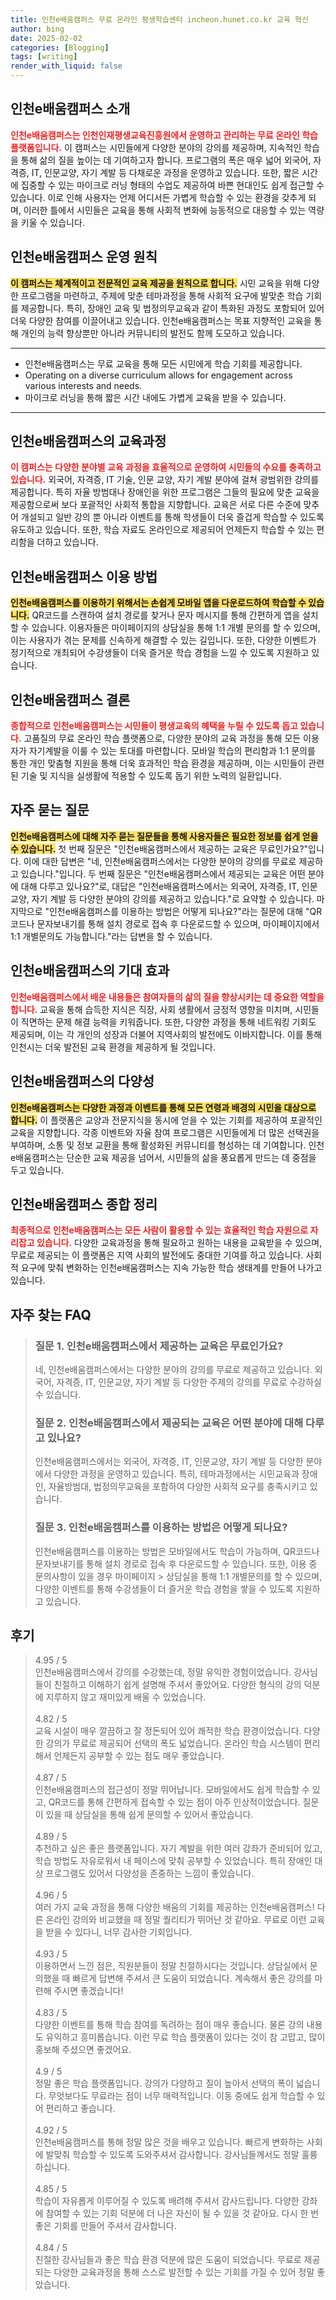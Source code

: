 ```yaml
---
title: 인천e배움캠퍼스 무료 온라인 평생학습센터 incheon.hunet.co.kr 교육 혁신
author: bing
date: 2025-02-02
categories: [Blogging]
tags: [writing]
render_with_liquid: false
---
```



<h2 id='인천e배움캠퍼스_소개'>인천e배움캠퍼스 소개</h2>

<p><b><span style="color: #ee2323;">인천e배움캠퍼스는 인천인재평생교육진흥원에서 운영하고 관리하는 무료 온라인 학습 플랫폼입니다.</span></b> 이 캠퍼스는 시민들에게 다양한 분야의 강의를 제공하며, 지속적인 학습을 통해 삶의 질을 높이는 데 기여하고자 합니다. 프로그램의 폭은 매우 넓어 외국어, 자격증, IT, 인문교양, 자기 계발 등 다채로운 과정을 운영하고 있습니다. 또한, 짧은 시간에 집중할 수 있는 마이크로 러닝 형태의 수업도 제공하여 바쁜 현대인도 쉽게 접근할 수 있습니다. 이로 인해 사용자는 언제 어디서든 가볍게 학습할 수 있는 환경을 갖추게 되며, 이러한 틀에서 시민들은 교육을 통해 사회적 변화에 능동적으로 대응할 수 있는 역량을 키울 수 있습니다.</p>

<h2 id='인천e배움캠퍼스_운영_원칙'>인천e배움캠퍼스 운영 원칙</h2>

<p><b><span style="background-color: #ffe066;">이 캠퍼스는 체계적이고 전문적인 교육 제공을 원칙으로 합니다.</span></b> 시민 교육을 위해 다양한 프로그램을 마련하고, 주제에 맞춘 테마과정을 통해 사회적 요구에 발맞춘 학습 기회를 제공합니다. 특히, 장애인 교육 및 법정의무교육과 같이 특화된 과정도 포함되어 있어 더욱 다양한 참여를 이끌어내고 있습니다. 인천e배움캠퍼스는 목표 지향적인 교육을 통해 개인의 능력 향상뿐만 아니라 커뮤니티의 발전도 함께 도모하고 있습니다.</p>

<hr />

<ul>
    <li>인천e배움캠퍼스는 무료 교육을 통해 모든 시민에게 학습 기회를 제공합니다.</li>
    <li>Operating on a diverse curriculum allows for engagement across various interests and needs.</li>
    <li>마이크로 러닝을 통해 짧은 시간 내에도 가볍게 교육을 받을 수 있습니다.</li>
</ul>

<hr />

<h2 id='인천e배움캠퍼스_교육과정'>인천e배움캠퍼스의 교육과정</h2>

<p><b><span style="color: #ee2323;">이 캠퍼스는 다양한 분야별 교육 과정을 효율적으로 운영하여 시민들의 수요를 충족하고 있습니다.</span></b> 외국어, 자격증, IT 기술, 인문 교양, 자기 계발 분야에 걸쳐 광범위한 강의를 제공합니다. 특히 자율 방범대나 장애인을 위한 프로그램은 그들의 필요에 맞춘 교육을 제공함으로써 보다 포괄적인 사회적 통합을 지향합니다. 교육은 서로 다른 수준에 맞추어 개설되고 일반 강의 뿐 아니라 이벤트를 통해 학생들이 더욱 즐겁게 학습할 수 있도록 유도하고 있습니다. 또한, 학습 자료도 온라인으로 제공되어 언제든지 학습할 수 있는 편리함을 더하고 있습니다.</p>

<h2 id='인천e배움캠퍼스_이용_방법'>인천e배움캠퍼스 이용 방법</h2>

<p><b><span style="background-color: #ffe066;">인천e배움캠퍼스를 이용하기 위해서는 손쉽게 모바일 앱을 다운로드하여 학습할 수 있습니다.</span></b> QR코드를 스캔하여 설치 경로를 찾거나 문자 메시지를 통해 간편하게 앱을 설치할 수 있습니다. 이용자들은 마이페이지의 상담실을 통해 1:1 개별 문의를 할 수 있으며, 이는 사용자가 겪는 문제를 신속하게 해결할 수 있는 길입니다. 또한, 다양한 이벤트가 정기적으로 개최되어 수강생들이 더욱 즐거운 학습 경험을 느낄 수 있도록 지원하고 있습니다.</p>

<h2 id='인천e배움캠퍼스_결론'>인천e배움캠퍼스 결론</h2>

<p><b><span style="color: #ee2323;">종합적으로 인천e배움캠퍼스는 시민들이 평생교육의 혜택을 누릴 수 있도록 돕고 있습니다.</span></b> 고품질의 무료 온라인 학습 플랫폼으로, 다양한 분야의 교육 과정을 통해 모든 이용자가 자기계발을 이룰 수 있는 토대를 마련합니다. 모바일 학습의 편리함과 1:1 문의를 통한 개인 맞춤형 지원을 통해 더욱 효과적인 학습 환경을 제공하며, 이는 시민들이 관련된 기술 및 지식을 실생활에 적용할 수 있도록 돕기 위한 노력의 일환입니다.</p>

<h2 id='자주_묻는_질문'>자주 묻는 질문</h2>

<p><b><span style="background-color: #ffe066;">인천e배움캠퍼스에 대해 자주 묻는 질문들을 통해 사용자들은 필요한 정보를 쉽게 얻을 수 있습니다.</span></b> 첫 번째 질문은 "인천e배움캠퍼스에서 제공하는 교육은 무료인가요?"입니다. 이에 대한 답변은 "네, 인천e배움캠퍼스에서는 다양한 분야의 강의를 무료로 제공하고 있습니다."입니다. 두 번째 질문은 "인천e배움캠퍼스에서 제공되는 교육은 어떤 분야에 대해 다루고 있나요?"로, 대답은 "인천e배움캠퍼스에서는 외국어, 자격증, IT, 인문교양, 자기 계발 등 다양한 분야의 강의를 제공하고 있습니다."로 요약할 수 있습니다. 마지막으로 "인천e배움캠퍼스를 이용하는 방법은 어떻게 되나요?"라는 질문에 대해 "QR코드나 문자보내기를 통해 설치 경로로 접속 후 다운로드할 수 있으며, 마이페이지에서 1:1 개별문의도 가능합니다."라는 답변을 할 수 있습니다.</p>

<h2 id='인천e배움캠퍼스_기대_효과'>인천e배움캠퍼스의 기대 효과</h2>

<p><b><span style="color: #ee2323;">인천e배움캠퍼스에서 배운 내용들은 참여자들의 삶의 질을 향상시키는 데 중요한 역할을 합니다.</span></b> 교육을 통해 습득한 지식은 직장, 사회 생활에서 긍정적 영향을 미치며, 시민들이 직면하는 문제 해결 능력을 키워줍니다. 또한, 다양한 과정을 통해 네트워킹 기회도 제공되며, 이는 각 개인의 성장과 더불어 지역사회의 발전에도 이바지합니다. 이를 통해 인천시는 더욱 발전된 교육 환경을 제공하게 될 것입니다.</p>

<h2 id='인천e배움캠퍼스_다양성'>인천e배움캠퍼스의 다양성</h2>

<p><b><span style="background-color: #ffe066;">인천e배움캠퍼스는 다양한 과정과 이벤트를 통해 모든 연령과 배경의 시민을 대상으로 합니다.</span></b> 이 플랫폼은 교양과 전문지식을 동시에 얻을 수 있는 기회를 제공하여 포괄적인 교육을 지향합니다. 각종 이벤트와 자율 참여 프로그램은 시민들에게 더 많은 선택권을 부여하며, 소통 및 정보 교환을 통해 활성화된 커뮤니티를 형성하는 데 기여합니다. 인천e배움캠퍼스는 단순한 교육 제공을 넘어서, 시민들의 삶을 풍요롭게 만드는 데 중점을 두고 있습니다.</p>

<h2 id='인천e배움캠퍼스_종합_정리'>인천e배움캠퍼스 종합 정리</h2>

<p><b><span style="color: #ee2323;">최종적으로 인천e배움캠퍼스는 모든 사람이 활용할 수 있는 효율적인 학습 자원으로 자리잡고 있습니다.</span></b> 다양한 교육과정을 통해 필요하고 원하는 내용을 교육받을 수 있으며, 무료로 제공되는 이 플랫폼은 지역 사회의 발전에도 중대한 기여를 하고 있습니다. 사회적 요구에 맞춰 변화하는 인천e배움캠퍼스는 지속 가능한 학습 생태계를 만들어 나가고 있습니다.</p>


<h2 id='자주_찾는_FAQ'>자주 찾는 FAQ</h2>
<div itemscope="" itemtype="https://schema.org/FAQPage"> 
<blockquote> 
<div itemscope="" itemprop="mainEntity" itemtype="https://schema.org/Question"> 
<h3 itemprop="name">질문 1. 인천e배움캠퍼스에서 제공하는 교육은 무료인가요?</h3> 
<div itemscope="" itemprop="acceptedAnswer" itemtype="https://schema.org/Answer"> 
<span itemprop="text"> 
<p>네, 인천e배움캠퍼스에서는 다양한 분야의 강의를 무료로 제공하고 있습니다. 외국어, 자격증, IT, 인문교양, 자기 계발 등 다양한 주제의 강의를 무료로 수강하실 수 있습니다.</p> 
</span> 
</div> 
</div> 

<div itemscope="" itemprop="mainEntity" itemtype="https://schema.org/Question"> 
<h3 itemprop="name">질문 2. 인천e배움캠퍼스에서 제공되는 교육은 어떤 분야에 대해 다루고 있나요?</h3> 
<div itemscope="" itemprop="acceptedAnswer" itemtype="https://schema.org/Answer"> 
<span itemprop="text"> 
<p>인천e배움캠퍼스에서는 외국어, 자격증, IT, 인문교양, 자기 계발 등 다양한 분야에서 다양한 과정을 운영하고 있습니다. 특히, 테마과정에서는 시민교육과 장애인, 자율방범대, 법정의무교육을 포함하여 다양한 사회적 요구를 충족시키고 있습니다.</p> 
</span> 
</div> 
</div> 

<div itemscope="" itemprop="mainEntity" itemtype="https://schema.org/Question"> 
<h3 itemprop="name">질문 3. 인천e배움캠퍼스를 이용하는 방법은 어떻게 되나요?</h3> 
<div itemscope="" itemprop="acceptedAnswer" itemtype="https://schema.org/Answer"> 
<span itemprop="text"> 
<p>인천e배움캠퍼스를 이용하는 방법은 모바일에서도 학습이 가능하며, QR코드나 문자보내기를 통해 설치 경로로 접속 후 다운로드할 수 있습니다. 또한, 이용 중 문의사항이 있을 경우 마이페이지 > 상담실을 통해 1:1 개별문의를 할 수 있으며, 다양한 이벤트를 통해 수강생들이 더 즐거운 학습 경험을 쌓을 수 있도록 지원하고 있습니다.</p> 
</span> 
</div> 
</div> 
</blockquote> 
</div>
<h2 id='후기'>후기</h2>
<div itemscope itemtype="https://schema.org/Product">
  <blockquote>
  <div itemprop="review" itemscope itemtype="https://schema.org/Review">
      <div itemprop="reviewRating" itemscope itemtype="https://schema.org/Rating"> <span itemprop="ratingValue">4.95</span> / <span itemprop="bestRating">5</span> </div>
      <span itemprop="reviewBody">인천e배움캠퍼스에서 강의를 수강했는데, 정말 유익한 경험이었습니다. 강사님들이 친절하고 이해하기 쉽게 설명해 주셔서 좋았어요. 다양한 형식의 강의 덕분에 지루하지 않고 재미있게 배울 수 있었습니다.</span>
  </div>
  <br>
  <div itemprop="review" itemscope itemtype="https://schema.org/Review">
      <div itemprop="reviewRating" itemscope itemtype="https://schema.org/Rating"> <span itemprop="ratingValue">4.82</span> / <span itemprop="bestRating">5</span> </div>
      <span itemprop="reviewBody">교육 시설이 매우 깔끔하고 잘 정돈되어 있어 쾌적한 학습 환경이었습니다. 다양한 강의가 무료로 제공되어 선택의 폭도 넓었습니다. 온라인 학습 시스템이 편리해서 언제든지 공부할 수 있는 점도 매우 좋았습니다.</span>
  </div>
  <br>
  <div itemprop="review" itemscope itemtype="https://schema.org/Review">
      <div itemprop="reviewRating" itemscope itemtype="https://schema.org/Rating"> <span itemprop="ratingValue">4.87</span> / <span itemprop="bestRating">5</span> </div>
      <span itemprop="reviewBody">인천e배움캠퍼스의 접근성이 정말 뛰어납니다. 모바일에서도 쉽게 학습할 수 있고, QR코드를 통해 간편하게 접속할 수 있는 점이 아주 인상적이었습니다. 질문이 있을 때 상담실을 통해 쉽게 문의할 수 있어서 좋았습니다.</span>
  </div>
  <br>
  <div itemprop="review" itemscope itemtype="https://schema.org/Review">
      <div itemprop="reviewRating" itemscope itemtype="https://schema.org/Rating"> <span itemprop="ratingValue">4.89</span> / <span itemprop="bestRating">5</span> </div>
      <span itemprop="reviewBody">추천하고 싶은 좋은 플랫폼입니다. 자기 계발을 위한 여러 강좌가 준비되어 있고, 학습 방법도 자유로워서 내 페이스에 맞춰 공부할 수 있었습니다. 특히 장애인 대상 프로그램도 있어서 다양성을 존중하는 느낌이 좋았습니다.</span>
  </div>
  <br>
  <div itemprop="review" itemscope itemtype="https://schema.org/Review">
      <div itemprop="reviewRating" itemscope itemtype="https://schema.org/Rating"> <span itemprop="ratingValue">4.96</span> / <span itemprop="bestRating">5</span> </div>
      <span itemprop="reviewBody">여러 가지 교육 과정을 통해 다양한 배움의 기회를 제공하는 인천e배움캠퍼스! 다른 온라인 강의와 비교했을 때 정말 퀄리티가 뛰어난 것 같아요. 무료로 이런 교육을 받을 수 있다니, 너무 감사한 기회입니다.</span>
  </div>
  <br>
  <div itemprop="review" itemscope itemtype="https://schema.org/Review">
      <div itemprop="reviewRating" itemscope itemtype="https://schema.org/Rating"> <span itemprop="ratingValue">4.93</span> / <span itemprop="bestRating">5</span> </div>
      <span itemprop="reviewBody">이용하면서 느낀 점은, 직원분들이 정말 친절하시다는 것입니다. 상담실에서 문의했을 때 빠르게 답변해 주셔서 큰 도움이 되었습니다. 계속해서 좋은 강의를 마련해 주시면 좋겠습니다!</span>
  </div>
  <br>
  <div itemprop="review" itemscope itemtype="https://schema.org/Review">
      <div itemprop="reviewRating" itemscope itemtype="https://schema.org/Rating"> <span itemprop="ratingValue">4.83</span> / <span itemprop="bestRating">5</span> </div>
      <span itemprop="reviewBody">다양한 이벤트를 통해 학습 참여를 독려하는 점이 매우 좋습니다. 물론 강의 내용도 유익하고 흥미롭습니다. 이런 무료 학습 플랫폼이 있다는 것이 참 고맙고, 많이 홍보해 주셨으면 좋겠어요.</span>
  </div>
  <br>
  <div itemprop="review" itemscope itemtype="https://schema.org/Review">
      <div itemprop="reviewRating" itemscope itemtype="https://schema.org/Rating"> <span itemprop="ratingValue">4.9</span> / <span itemprop="bestRating">5</span> </div>
      <span itemprop="reviewBody">정말 좋은 학습 플랫폼입니다. 강의가 다양하고 질이 높아서 선택의 폭이 넓습니다. 무엇보다도 무료라는 점이 너무 매력적입니다. 이동 중에도 쉽게 학습할 수 있어 편리하고 좋습니다.</span>
  </div>
  <br>
  <div itemprop="review" itemscope itemtype="https://schema.org/Review">
      <div itemprop="reviewRating" itemscope itemtype="https://schema.org/Rating"> <span itemprop="ratingValue">4.92</span> / <span itemprop="bestRating">5</span> </div>
      <span itemprop="reviewBody">인천e배움캠퍼스를 통해 정말 많은 것을 배우고 있습니다. 빠르게 변화하는 사회에 발맞춰 학습할 수 있도록 도와주셔서 감사합니다. 강사님들께서도 정말 훌륭하십니다.</span>
  </div>
  <br>
  <div itemprop="review" itemscope itemtype="https://schema.org/Review">
      <div itemprop="reviewRating" itemscope itemtype="https://schema.org/Rating"> <span itemprop="ratingValue">4.85</span> / <span itemprop="bestRating">5</span> </div>
      <span itemprop="reviewBody">학습이 자유롭게 이루어질 수 있도록 배려해 주셔서 감사드립니다. 다양한 강좌에 참여할 수 있는 기회 덕분에 더 나은 자신이 될 수 있을 것 같아요. 다시 한 번 좋은 기회를 만들어 주셔서 감사합니다.</span>
  </div>
  <br>
  <div itemprop="review" itemscope itemtype="https://schema.org/Review">
      <div itemprop="reviewRating" itemscope itemtype="https://schema.org/Rating"> <span itemprop="ratingValue">4.84</span> / <span itemprop="bestRating">5</span> </div>
      <span itemprop="reviewBody">친절한 강사님들과 좋은 학습 환경 덕분에 많은 도움이 되었습니다. 무료로 제공되는 다양한 교육과정을 통해 스스로 발전할 수 있는 기회를 가질 수 있어 정말 좋았습니다.</span>
  </div>
  </blockquote>
</div>
